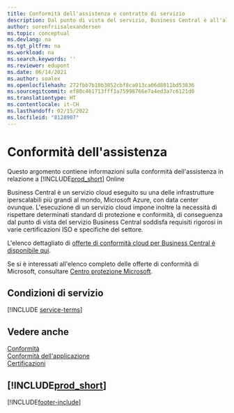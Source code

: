 ```yaml
---
title: Conformità dell'assistenza e contratto di servizio
description: Dal punto di vista del servizio, Business Central è all'altezza dei severi requisiti e della conformità del contratto di servizio in diverse certificazioni ISO e specifiche del settore.
author: sorenfriisalexandersen
ms.topic: conceptual
ms.devlang: na
ms.tgt_pltfrm: na
ms.workload: na
ms.search.keywords: ''
ms.reviewer: edupont
ms.date: 06/14/2021
ms.author: soalex
ms.openlocfilehash: 272fbb7b10b3852cbf8ca013ca06d8011bd53836
ms.sourcegitcommit: ef80c461713fff1a75998766e7a4ed3a7c6121d0
ms.translationtype: HT
ms.contentlocale: it-CH
ms.lasthandoff: 02/15/2022
ms.locfileid: "8128907"
---
```

# <a name="service-compliance"></a>Conformità dell'assistenza

Questo argomento contiene informazioni sulla conformità dell'assistenza in relazione a [!INCLUDE[prod_short](../includes/prod_short.md)] Online  

Business Central è un servizio cloud eseguito su una delle infrastrutture iperscalabili più grandi al mondo, Microsoft Azure, con data center ovunque. L'esecuzione di un servizio cloud impone inoltre la necessità di rispettare determinati standard di protezione e conformità, di conseguenza dal punto di vista del servizio Business Central soddisfa requisiti rigorosi in varie certificazioni ISO e specifiche del settore.

L'elenco dettagliato di [offerte di conformità cloud per Business Central è disponibile qui](https://aka.ms/d365-compliance-list).

Se si è interessati all'elenco completo delle offerte di conformità di Microsoft, consultare [Centro protezione Microsoft](https://www.microsoft.com/trustcenter/compliance/complianceofferings).

## <a name="service-terms"></a>Condizioni di servizio

[!INCLUDE [service-terms](../includes/service-terms.md)]

## <a name="see-also"></a>Vedere anche

[Conformità](compliance-overview.md)  
[Conformità dell'applicazione](compliance-application-compliance.md)  
[Certificazioni](compliance-certifications.md)  

## [!INCLUDE[prod_short](../includes/free_trial_md.md)]  


[!INCLUDE[footer-include](../includes/footer-banner.md)]